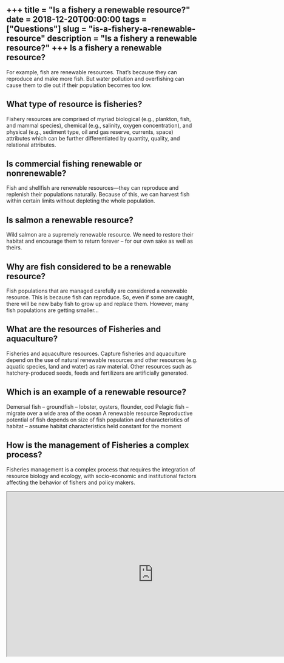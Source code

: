 +++
title = "Is a fishery a renewable resource?"
date = 2018-12-20T00:00:00
tags = ["Questions"]
slug = "is-a-fishery-a-renewable-resource"
description = "Is a fishery a renewable resource?"
+++
Is a fishery a renewable resource?
----------------------------------

For example, fish are renewable resources. That’s because they can reproduce and make more fish. But water pollution and overfishing can cause them to die out if their population becomes too low.

What type of resource is fisheries?
-----------------------------------

Fishery resources are comprised of myriad biological (e.g., plankton, fish, and mammal species), chemical (e.g., salinity, oxygen concentration), and physical (e.g., sediment type, oil and gas reserve, currents, space) attributes which can be further differentiated by quantity, quality, and relational attributes.

Is commercial fishing renewable or nonrenewable?
------------------------------------------------

Fish and shellfish are renewable resources—they can reproduce and replenish their populations naturally. Because of this, we can harvest fish within certain limits without depleting the whole population.

Is salmon a renewable resource?
-------------------------------

Wild salmon are a supremely renewable resource. We need to restore their habitat and encourage them to return forever – for our own sake as well as theirs.

Why are fish considered to be a renewable resource?
---------------------------------------------------

Fish populations that are managed carefully are considered a renewable resource. This is because fish can reproduce. So, even if some are caught, there will be new baby fish to grow up and replace them. However, many fish populations are getting smaller…

What are the resources of Fisheries and aquaculture?
----------------------------------------------------

Fisheries and aquaculture resources. Capture fisheries and aquaculture depend on the use of natural renewable resources and other resources (e.g. aquatic species, land and water) as raw material. Other resources such as hatchery-produced seeds, feeds and fertilizers are artificially generated.

Which is an example of a renewable resource?
--------------------------------------------

Demersal fish – groundfish – lobster, oysters, flounder, cod Pelagic fish – migrate over a wide area of the ocean A renewable resource Reproductive potential of fish depends on size of fish population and characteristics of habitat – assume habitat characteristics held constant for the moment

How is the management of Fisheries a complex process?
-----------------------------------------------------

Fisheries management is a complex process that requires the integration of resource biology and ecology, with socio-economic and institutional factors affecting the behavior of fishers and policy makers.

<iframe allow="accelerometer; autoplay; clipboard-write; encrypted-media; gyroscope; picture-in-picture" allowfullscreen="" class="__youtube_prefs__  epyt-is-override  no-lazyload" data-no-lazy="1" data-origheight="433" data-origwidth="770" data-skipgform_ajax_framebjll="" height="433" id="_ytid_45037" loading="lazy" src="https://www.youtube.com/embed/Z4AXnZOsrK8?enablejsapi=1&autoplay=0&cc_load_policy=0&cc_lang_pref=&iv_load_policy=1&loop=0&modestbranding=0&rel=1&fs=1&playsinline=0&autohide=2&theme=dark&color=red&controls=1&" title="YouTube player" width="770"></iframe>